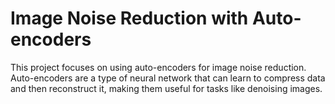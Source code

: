 # Image Noise Reduction with Auto-encoders

This project focuses on using auto-encoders for image noise reduction. Auto-encoders are a type of neural network that can learn to compress data and then reconstruct it, making them useful for tasks like denoising images.
